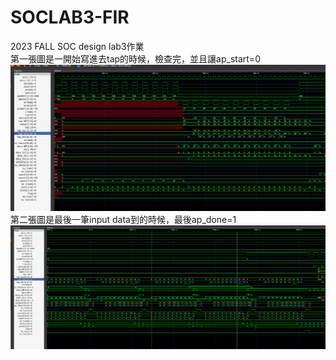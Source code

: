 # SOCLAB3-FIR
2023 FALL SOC design lab3作業    
第一張圖是一開始寫進去tap的時候，檢查完，並且讓ap_start=0  
![image](https://github.com/dinter1118/SOCLAB3-FIR/blob/main/1.png)  
第二張圖是最後一筆input data到的時候，最後ap_done=1  
![image](https://github.com/dinter1118/SOCLAB3-FIR/blob/main/2.png)  
